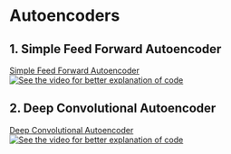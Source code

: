 # Autoencoders

## 1. Simple Feed Forward Autoencoder
[Simple Feed Forward Autoencoder](https://github.com/developershutt/Autoencoders/tree/main/1.%20Intro%20to%20Autoencoder)
[![See the video for better explanation of code](https://img.youtube.com/vi/CCipk_ZH49I/0.jpg)](https://www.youtube.com/watch?v=CCipk_ZH49I)

## 2. Deep Convolutional Autoencoder
[Deep Convolutional Autoencoder](https://github.com/developershutt/Autoencoders/tree/main/DC%20Autoencoder)
[![See the video for better explanation of code](https://img.youtube.com/vi/P2lYhhCZ0Vg/0.jpg)](https://www.youtube.com/watch?v=P2lYhhCZ0Vg)
